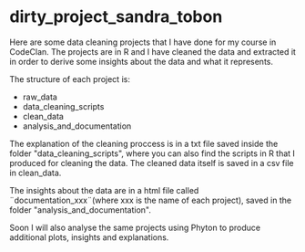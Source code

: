 # dirty_project_sandra_tobon

Here are some data cleaning projects that I have done for my course in CodeClan. The projects are in R and I have cleaned the 
data and extracted it in order to derive some insights about the data and what it represents.  

The structure of each project is:

  * raw_data
  * data_cleaning_scripts
  * clean_data
  * analysis_and_documentation
	
The explanation of the cleaning proccess is in a txt file saved inside the folder "data_cleaning_scripts", where you can also 
find the scripts in R that I produced for cleaning the data. The cleaned data itself is saved in a csv file in clean_data. 

The insights about the data are in a html file called ¨documentation_xxx¨(where xxx is the name of each project), saved in 
the folder "analysis_and_documentation". 

Soon I will also analyse the same projects using Phyton to produce additional plots, insights and explanations.

